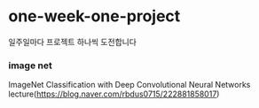 # one-week-one-project
일주일마다 프로젝트 하나씩 도전합니다

### image net
ImageNet Classification with Deep Convolutional Neural Networks lecture(https://blog.naver.com/rbdus0715/222881858017)
